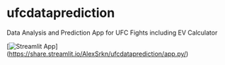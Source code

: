 # ufcdataprediction
Data Analysis and Prediction App for UFC Fights including EV Calculator


[![Streamlit App](https://static.streamlit.io/badges/streamlit_badge_black_white.svg)]
(https://share.streamlit.io/AlexSrkn/ufcdataprediction/app.py/)

